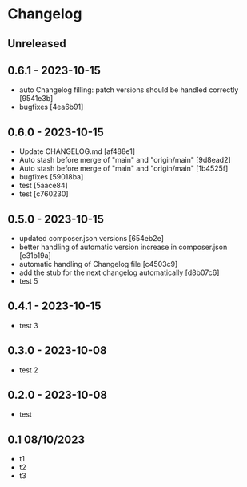 # Changelog

## Unreleased

<!-- automatic release commit placeholder == DO NOT REMOVE == -->

## 0.6.1 - 2023-10-15

- auto Changelog filling: patch versions should be handled correctly [9541e3b]
- bugfixes [4ea6b91]

## 0.6.0 - 2023-10-15

- Update CHANGELOG.md [af488e1]
- Auto stash before merge of "main" and "origin/main" [9d8ead2]
- Auto stash before merge of "main" and "origin/main" [1b4525f]
- bugfixes [59018ba]
- test [5aace84]
- test [c760230]

## 0.5.0 - 2023-10-15

- updated composer.json versions [654eb2e]
- better handling of automatic version increase in composer.json [e31b19a]
- automatic handling of Changelog file [c4503c9]
- add the stub for the next changelog automatically [d8b07c6]
- test 5

## 0.4.1 - 2023-10-15

- test 3

## 0.3.0 - 2023-10-08

- test 2

## 0.2.0 - 2023-10-08

- test

## 0.1  08/10/2023

- t1
- t2
- t3
